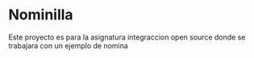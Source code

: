 # Nominilla
Este proyecto es para la asignatura integraccion open source donde se trabajara con un ejemplo de nomina
